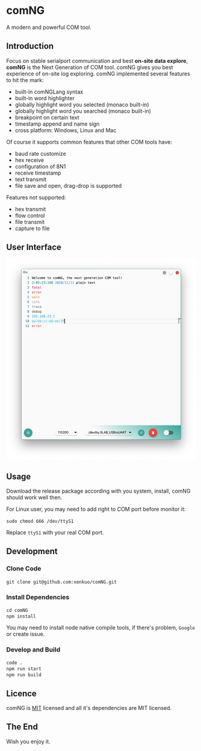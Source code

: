 # comNG

A modern and powerful COM tool.

## Introduction

Focus on stable serialport communication and best **on-site data explore**, **comNG** is the Next Generation of COM tool. comNG gives you best experience of on-site log exploring. comNG implemented several features to hit the mark:

- built-in comNGLang syntax
- built-in word highlighter
- globally highlight word you selected (monaco built-in)
- globally highlight word you searched (monaco built-in)
- breakpoint on certain text
- timestamp append and name sign
- cross platform: Windows, Linux and Mac

Of course it supports common features that other COM tools have:

- baud rate customize
- hex receive
- configuration of 8N1
- receive timestamp
- text transmit
- file save and open, drag-drop is supported

Features not supported:

- hex transmit
- flow control
- file transmit
- capture to file

## User Interface

![image](/image/preview.jpg)

## Usage

Download the release package according with you system, install, comNG should work well then.

For Linux user, you may need to add right to COM port before monitor it:

`sudo chmod 666 /dev/ttyS1`

Replace `ttyS1` with your real COM port.

## Development

### Clone Code

```
git clone git@github.com:xenkuo/comNG.git
```

### Install Dependencies

```
cd comNG
npm install
```

You may need to install node native compile tools, if there's problem, `Google` or create issue.

### Develop and Build

```
code .
npm run start
npm run build
```

## Licence

comNG is [MIT](https://opensource.org/licenses/MIT) licensed and all it's dependencies are MIT licensed.

## The End

Wish you enjoy it.
